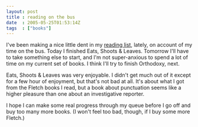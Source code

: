 ```yaml
---
layout: post
title : reading on the bus
date  : 2005-05-25T01:53:14Z
tags  : ["books"]
---
```

I've been making a nice little dent in my <a href='http://rjbs.manxome.org/todo/books'>reading list</a>, lately, on account of my time on the bus.  Today I finished Eats, Shoots & Leaves.  Tomorrow I'll have to take something else to start, and I'm not super-anxious to spend a lot of time on my current set of books.  I think I'll try to finish Orthodoxy, next.

Eats, Shoots & Leaves was very enjoyable.  I didn't get much out of it except for a few hour of enjoyment, but that's not bad at all.  It's about what I got from the Fletch books I read, but a book about punctuation seems like a higher pleasure than one about an investigative reporter.

I hope I can make some real progress through my queue before I go off and buy too many more books.  (I won't feel too bad, though, if I buy some more Fletch.) 
